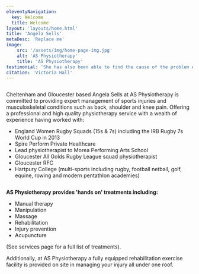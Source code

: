 ```yaml
---
eleventyNavigation:
  key: Welcome
  title: Welcome
layout: 'layouts/home.html'
title: 'Angela Sells'
metaDesc: 'Replace me'
image:
    src: '/assets/img/home-page-img.jpg'
    alt: 'AS Physiotherapy'
    title: 'AS Physiotherapy'
testimonial: 'She has also been able to find the cause of the problem even when others haven’t resolved it.'
citation: 'Victoria Hall'
---
```

<div class="column content flow__sm">

Cheltenham and Gloucester based Angela Sells at AS Physiotherapy is committed to providing expert management of sports injuries and musculoskeletal conditions such as back, shoulder and knee pain. Offering a professional and high quality physiotherapy service with a wealth of experience having worked with:

- England Women Rugby Squads (15s & 7s) including the IRB Rugby 7s World Cup in 2013​
- Spire Perform Private Healthcare
- Lead physiotherapist to Morea Performing Arts School
- Gloucester All Golds Rugby League squad physiotherapist
- Gloucester RFC
- Hartpury College (multi-sports including rugby, football netball, golf, equine, rowing and modern pentathlon academies)

</div>
<div class="column content flow__sm">

**AS Physiotherapy provides 'hands on' treatments including:**

- Manual therapy​
- Manipulation
- Massage
- Rehabilitation
- Injury prevention
- Acupuncture

(See services page for a full list of treatments).

Additionally, at AS Physiotherapy a fully equipped rehabilitation exercise facility is provided on site in managing your injury all under one roof.

</div>
